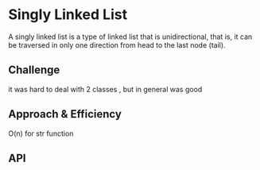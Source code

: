 # Singly Linked List


A singly linked list is a type of linked list that is unidirectional, that is, it can be traversed in only one direction from head to the last node (tail).

## Challenge

it was hard to deal with 2 classes , but in general  was good

## Approach & Efficiency

O(n)
for str function

## API
<!-- Description of each method publicly available to your Linked List -->
